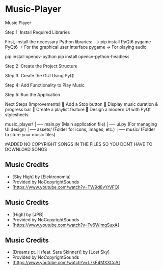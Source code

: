 # Music-Player
Music Player

Step 1: Install Required Libraries

First, install the necessary Python libraries:
--> pip install PyQt6 pygame
PyQt6 → For the graphical user interface
pygame → For playing audio

pip install opencv-python
pip install opencv-python-headless



Step 2: Create the Project Structure

Step 3: Create the GUI Using PyQt

Step 4: Add Functionality to Play Music

Step 5: Run the Application

Next Steps (Improvements)
🎵 Add a Stop button 🎵 Display music duration & progress bar 🎵 Create a playlist feature 🎵 Design a modern UI with PyQt stylesheets



music_player/
│── main.py  (Main application file)
│── ui.py  (For managing UI design)
│── assets/  (Folder for icons, images, etc.)
│── music/  (Folder to store your music files)










#ADDED NO COPYRIGHT SONGS IN THE FILES SO YOU DONT HAVE TO DOWNLOAD SONGS
## Music Credits  
- [Sky High] by [Elektronomia]  
- Provided by NoCopyrightSounds  
- [https://www.youtube.com/watch?v=TW9d8vYrVFQ]  

## Music Credits  
- [High] by [JPB]  
- Provided by NoCopyrightSounds  
- [https://www.youtube.com/watch?v=Tv6WImqSuxA]  

## Music Credits  
- [Dreams pt. II (feat. Sara Skinner)] by [Lost Sky]  
- Provided by NoCopyrightSounds  
- [https://www.youtube.com/watch?v=L7kF4MXXCoA]  


